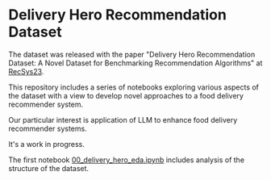 # Delivery Hero Recommendation Dataset

The dataset was released with the paper "Delivery Hero Recommendation Dataset: A Novel Dataset for Benchmarking Recommendation Algorithms" at [RecSys23](https://recsys.acm.org/recsys23/).  

This repository includes a series of notebooks exploring various aspects of the dataset with a view to develop novel approaches to a food delivery recommender system. 

Our particular interest is application of LLM to enhance food delivery recommender systems.

It's a work in progress.

The first notebook [00_delivery_hero_eda.ipynb](https://github.com/aguille-vert/delivery-hero-dataset/blob/main/notebooks/00_delivery_hero_eda.ipynb) includes analysis of the structure of the dataset.


